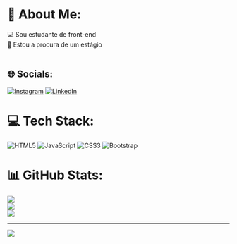 # 💫 About Me:
💻 Sou estudante de front-end<br>👾 Estou a procura de um estágio<br><br>


## 🌐 Socials:
[![Instagram](https://img.shields.io/badge/Instagram-%23E4405F.svg?logo=Instagram&logoColor=white)](https://instagram.com/juliogabrielxp) [![LinkedIn](https://img.shields.io/badge/LinkedIn-%230077B5.svg?logo=linkedin&logoColor=white)](https://linkedin.com/in/julio-gabrielxp) 

# 💻 Tech Stack:
![HTML5](https://img.shields.io/badge/html5-%23E34F26.svg?style=for-the-badge&logo=html5&logoColor=white) ![JavaScript](https://img.shields.io/badge/javascript-%23323330.svg?style=for-the-badge&logo=javascript&logoColor=%23F7DF1E) ![CSS3](https://img.shields.io/badge/css3-%231572B6.svg?style=for-the-badge&logo=css3&logoColor=white) ![Bootstrap](https://img.shields.io/badge/bootstrap-%238511FA.svg?style=for-the-badge&logo=bootstrap&logoColor=white)
# 📊 GitHub Stats:
![](https://github-readme-stats.vercel.app/api?username=juliogabrielxp&theme=dark&hide_border=false&include_all_commits=false&count_private=false)<br/>
![](https://github-readme-streak-stats.herokuapp.com/?user=juliogabrielxp&theme=dark&hide_border=false)<br/>
![](https://github-readme-stats.vercel.app/api/top-langs/?username=juliogabrielxp&theme=dark&hide_border=false&include_all_commits=false&count_private=false&layout=compact)

---
[![](https://visitcount.itsvg.in/api?id=juliogabrielxp&icon=0&color=0)](https://visitcount.itsvg.in)

<!-- Proudly created with GPRM ( https://gprm.itsvg.in ) -->
